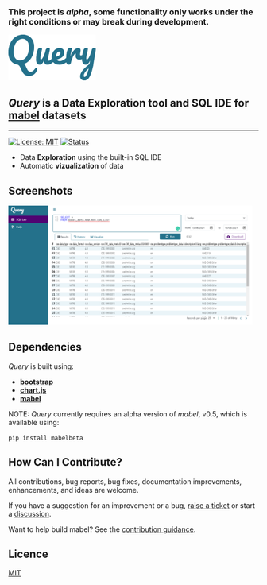 ### This project is _alpha_, some functionality only works under the right conditions or may break during development.

<img align="centre" alt="overlapping arrows" height="92" src="assets/logo.png" />

## _Query_ is a Data Exploration tool and SQL IDE for [mabel](https://github.com/mabel-dev/mabel) datasets

---

[![License: MIT](https://img.shields.io/badge/License-MIT-blue.svg)](https://opensource.org/licenses/MIT)
[![Status](https://img.shields.io/badge/status-alpha-orange)](https://github.com/mabel-dev/query)


- Data **Exploration** using the built-in SQL IDE
- Automatic **vizualization** of data

## Screenshots
<img src="assets/screen-shot.png" height="240px">

## Dependencies

_Query_ is built using:
- **[bootstrap](https://getbootstrap.com/)**
- **[chart.js](https://www.chartjs.org/)**
- **[mabel](https://github.com/mabel-dev/mabel)**

NOTE: _Query_ currently requires an alpha version of _mabel_, v0.5, which is available using:

~~~
pip install mabelbeta
~~~

## How Can I Contribute?

All contributions, bug reports, bug fixes, documentation improvements,
enhancements, and ideas are welcome.

If you have a suggestion for an improvement or a bug, 
[raise a ticket](https://github.com/mabel-dev/query/issues/new/choose) or start a
[discussion](https://github.com/mabel-dev/query/discussions).

Want to help build mabel? See the [contribution guidance](https://github.com/mabel-dev/query/blob/main/.github/CONTRIBUTING.md).

## Licence

[MIT](LICENSE)